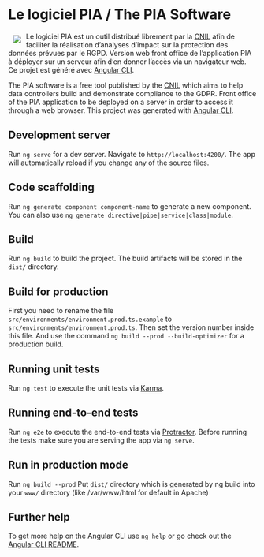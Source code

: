 # Le logiciel PIA / The PIA Software
<img src="https://raw.githubusercontent.com/LINCnil/pia/master/src/assets/images/pia-auth-logo.png" align="left" hspace="10" vspace="6"> Le logiciel PIA est un outil distribué librement par la [CNIL](https://www.cnil.fr/fr/outil-pia-telechargez-et-installez-le-logiciel-de-la-cnil) afin de faciliter la réalisation d’analyses d’impact sur la protection des données prévues par le RGPD.
Version web front office de l’application PIA à déployer sur un serveur afin d’en donner l’accès via un navigateur web. Ce projet est généré avec [Angular CLI](https://github.com/angular/angular-cli). 

The PIA software is a free tool published by the [CNIL](https://www.cnil.fr/en/open-source-pia-software-helps-carry-out-data-protection-impact-assesment) which aims to help data controllers build and demonstrate compliance to the GDPR. 
Front office of the PIA application to be deployed on a server in order to access it through a web browser. This project was generated with [Angular CLI](https://github.com/angular/angular-cli). 


## Development server

Run `ng serve` for a dev server. Navigate to `http://localhost:4200/`. The app will automatically reload if you change any of the source files.

## Code scaffolding

Run `ng generate component component-name` to generate a new component. You can also use `ng generate directive|pipe|service|class|module`.

## Build

Run `ng build` to build the project. The build artifacts will be stored in the `dist/` directory.

## Build for production

First you need to rename the file `src/environments/environment.prod.ts.example` to `src/environments/environment.prod.ts`.
Then set the version number inside this file.
And use the command `ng build --prod --build-optimizer` for a production build.

## Running unit tests

Run `ng test` to execute the unit tests via [Karma](https://karma-runner.github.io).

## Running end-to-end tests

Run `ng e2e` to execute the end-to-end tests via [Protractor](http://www.protractortest.org/).
Before running the tests make sure you are serving the app via `ng serve`.

## Run in production mode 
Run `ng build --prod` 
Put `dist/` directory which is generated by ng build into your `www/` directory (like /var/www/html for default in Apache)

## Further help

To get more help on the Angular CLI use `ng help` or go check out the [Angular CLI README](https://github.com/angular/angular-cli/blob/master/README.md).
